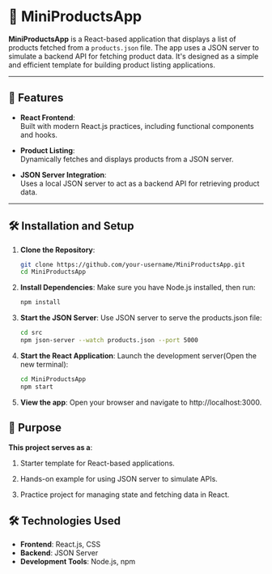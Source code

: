 # 🛒 MiniProductsApp

**MiniProductsApp** is a React-based application that displays a list of products fetched from a `products.json` file. The app uses a JSON server to simulate a backend API for fetching product data. It's designed as a simple and efficient template for building product listing applications.

---

## 🚀 Features

- **React Frontend**:  
  Built with modern React.js practices, including functional components and hooks.

- **Product Listing**:  
  Dynamically fetches and displays products from a JSON server.

- **JSON Server Integration**:  
  Uses a local JSON server to act as a backend API for retrieving product data.

---

## 🛠️ Installation and Setup

1. **Clone the Repository**:
   ```bash
   git clone https://github.com/your-username/MiniProductsApp.git
   cd MiniProductsApp

2. **Install Dependencies**: Make sure you have Node.js installed, then run:
   ```bash
   npm install

3. **Start the JSON Server**: Use JSON server to serve the products.json file:
   ```bash
   cd src
   npm json-server --watch products.json --port 5000

4. **Start the React Application**: Launch the development server(Open the new terminal):
   ```bash
   cd MiniProductsApp
   npm start

5. **View the app**: Open your browser and navigate to http://localhost:3000.


## 📌 Purpose

**This project serves as a**:

1. Starter template for React-based applications.

2. Hands-on example for using JSON server to simulate APIs.

3. Practice project for managing state and fetching data in React.

## 🛠️ Technologies Used

- **Frontend**: React.js, CSS
- **Backend**: JSON Server
- **Development Tools**: Node.js, npm
